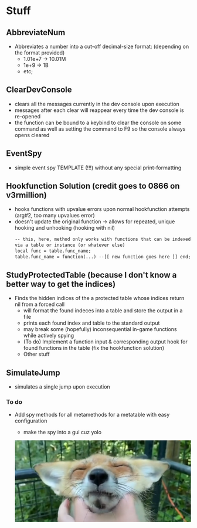 # Stuff

## AbbreviateNum
- Abbreviates a number into a cut-off decimal-size format: (depending on the format provided)
  - 1.01e+7 -> 10.01M
  - 1e+9 -> 1B
  - etc;

## ClearDevConsole
- clears all the messages currently in the dev console upon execution
- messages after each clear will reappear every time the dev console is re-opened
- the function can be bound to a keybind to clear the console on some command as well as setting the command to F9 so the console always opens cleared

## EventSpy  
- simple event spy TEMPLATE (!!!) without any special print-formatting


## Hookfunction Solution (credit goes to 0866 on v3rmillion)
- hooks functions with upvalue errors upon normal hookfunction attempts (arg#2, too many upvalues error)
- doesn't update the original function
  -> allows for repeated, unique hooking and unhooking (hooking with nil)
  ```
  -- this, here, method only works with functions that can be indexed via a table or instance (or whatever else)
  local func = table.func_name;
  table.func_name = function(...) --[[ new function goes here ]] end;
  ```

## StudyProtectedTable  (because I don't know a better way to get the indices)          
- Finds the hidden indices of the a protected table whose indices return nil from a forced call    
  - will format the found indeces into a table and store the output in a file    
  - prints each found index and table to the standard output    
  - may break some (hopefully) inconsequential in-game functions while actively spying  
  - (To do) Implement a function input & corresponding output hook for found functions in the table (fix the hookfunction solution)
  - Other stuff   

## SimulateJump
- simulates a single jump upon execution

### To do
- Add spy methods for all metamethods for a metatable with easy configuration
  - make the spy into a gui cuz yolo
   
  ![loverboy](https://github.com/DoComplement/Images/blob/fd316b4c24280d1a1a3aab909c0d891e5563e81f/foxy.png)
